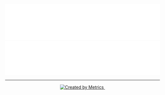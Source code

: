 ![Metrics](/github-metrics.svg) 
![Wakatime](/wakatime.svg)

---
<div align="center">
    <a href="https://github.com/lowlighter/metrics">
        <img alt="Created by Metrics" src="https://img.shields.io/github/workflow/status/iamrony777/iamrony777/Render Readme?label=Metrics&style=for-the-badge">
    </a>
    <a href="https://wakatime.com/@b5fd871e-e348-4c6e-9ae5-306590243750">
        <img alt="" src="https://wakatime.com/badge/user/b5fd871e-e348-4c6e-9ae5-306590243750.svg?style=for-the-badge">
    </a>
</div>

